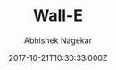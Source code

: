 ---
title: Wall-E
github: https://github.com/abhn/Wall-E
demo: https://wall-e-jekyll.github.io/
author: Abhishek Nagekar
ssg:
  - Jekyll
cms:
  - No Cms
date: 2017-10-21T10:30:33.000Z
description: >-
  A modern jekyll theme with grid frontpage, beautiful typography, mobile
  responsive, made with Semantic UI
stale: true
---